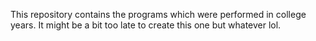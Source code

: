 This repository contains the programs which were performed in college years. It might be a bit too late to create this one but whatever lol.
